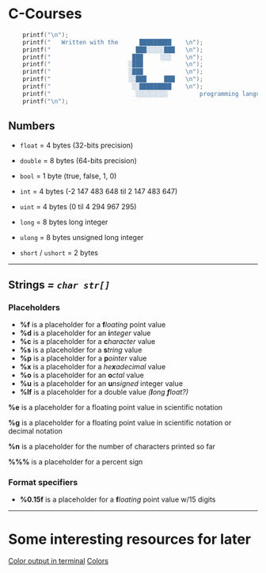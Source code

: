 # C-Courses

```c
    printf("\n");
    printf("   Written with the      █████████    \n");
    printf("                        ███░░░░░███   \n");
    printf("                       ███     ░░░    \n");
    printf("                      ░███            \n");
    printf("                      ░███            \n");
    printf("                      ░░███     ███   \n");
    printf("                       ░░█████████    \n");
    printf("                        ░░░░░░░░░         programming language  \n");
    printf("\n");
```


## Numbers


- `float`    = 4 bytes (32-bits precision)
- `double`   = 8 bytes (64-bits precision)
- `bool`     = 1 byte  (true, false, 1, 0)
- `int`      = 4 bytes (-2 147 483 648 til 2 147 483 647)
- `uint`     = 4 bytes (0 til 4 294 967 295)
- `long`     = 8 bytes long integer
- `ulong`    = 8 bytes unsigned long integer

- `short` / `ushort`    = 2 bytes


---

## Strings *=  `char str[]`*

### Placeholders
- **%f**  is a placeholder for a **f***loating* point value
- **%d**  is a placeholder for an **i***nteger* value
- **%c**  is a placeholder for a **c***haracter* value 
- **%s**  is a placeholder for a **s***tring* value
- **%p**  is a placeholder for a **p***ointer* value 
- **%x**  is a placeholder for a *he**x**adecimal* value
- **%o**  is a placeholder for an **o***ctal* value
- **%u**  is a placeholder for an **u***nsigned* integer value
- **%lf** is a placeholder for a double value *(**l**ong **f**loat?)*

 **%e**  is a placeholder for a floating point value in scientific notation
 
 **%g**  is a placeholder for a floating point value in scientific notation or decimal notation
 
 **%n**  is a placeholder for the number of characters printed so far
 
 **%%%** is a placeholder for a percent sign

 ### Format specifiers
 - **%0.15f** is a placeholder for a **f***loating* point value w/15 digits


 ---


 # Some interesting resources for later

 [Color output in terminal](https://www.putorius.net/color-output-bash.html)
 [Colors](https://www.shellhacks.com/bash-colors/)

 
